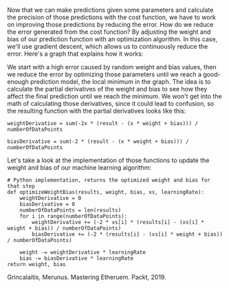 Now that we can make predictions given some parameters and calculate the precision of those predictions with the cost function, we have to work on improving those predictions by reducing the error. How do we reduce the error generated from the cost function? By adjusting the weight and bias of our prediction function with an optimization algorithm. In this case, we'll use gradient descent, which allows us to continuously reduce the error. Here's a graph that explains how it works:


We start with a high error caused by random weight and bias values, then we reduce the error by optimizing those parameters until we reach a good-enough prediction model, the local minimum in the graph. The idea is to calculate the partial derivatives of the weight and bias to see how they affect the final prediction until we reach the minimum. We won't get into the math of calculating those derivatives, since it could lead to confusion, so the resulting function with the partial derivatives looks like this:

```
weightDerivative = sum(-2x * (result - (x * weight + bias))) / numberOfDataPoints

biasDerivative = sum(-2 * (result - (x * weight + bias))) / numberOfDataPoints
```

Let's take a look at the implementation of those functions to update the weight and bias of our machine learning algorithm:

```
# Python implementation, returns the optimized weight and bias for that step
def optimizeWeightBias(results, weight, bias, xs, learningRate):
    weightDerivative = 0
    biasDerivative = 0
    numberOfDataPoints = len(results)
    for i in range(numberOfDataPoints):
        weightDerivative += (-2 * xs[i] * (results[i] - (xs[i] * weight + bias)) / numberOfDataPoints)
        biasDerivative += (-2 * (results[i] - (xs[i] * weight + bias)) / numberOfDataPoints)

    weight -= weightDerivative * learningRate
    bias -= biasDerivative * learningRate
return weight, bias
```
Grincalaitis, Merunus. Mastering Etheruem. Packt, 2019.
